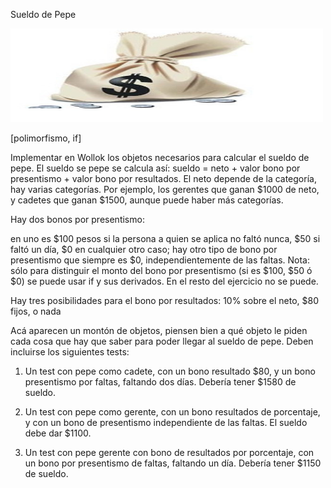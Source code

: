 Sueldo de Pepe

<img src="img/money.jpg" height="150" width="500">

[polimorfismo, if]

  Implementar en Wollok los objetos necesarios para calcular el sueldo de pepe.
El sueldo se pepe se calcula así: sueldo = neto + valor bono por presentismo + valor bono por resultados.
El neto depende de la categoría, hay varias categorías. Por ejemplo, los gerentes que ganan $1000 de neto, y cadetes que ganan $1500, aunque puede haber más categorías.

Hay dos bonos por presentismo:

en uno es $100 pesos si la persona a quien se aplica no faltó nunca, $50 si faltó un día, $0 en cualquier otro caso;
hay otro tipo de bono por presentismo que siempre es $0, independientemente de las faltas.
Nota: sólo para distinguir el monto del bono por presentismo (si es $100, $50 ó $0) se puede usar if y sus derivados. En el resto del ejercicio no se puede.

Hay tres posibilidades para el bono por resultados:
10% sobre el neto,
$80 fijos,
o nada

Acá aparecen un montón de objetos, piensen bien a qué objeto le piden cada cosa que hay que saber para poder llegar al sueldo de pepe.
Deben incluirse los siguientes tests:

1) Un test con pepe como cadete, con un bono resultado $80, y un bono presentismo por faltas, faltando dos días. Debería tener $1580 de sueldo.

2) Un test con pepe como gerente, con un bono resultados de porcentaje, y con un bono de presentismo independiente de las faltas. El sueldo debe dar $1100.

3) Un test con pepe gerente con bono de resultados por porcentaje, con un bono por presentismo de faltas, faltando un día. Debería tener $1150 de sueldo.



